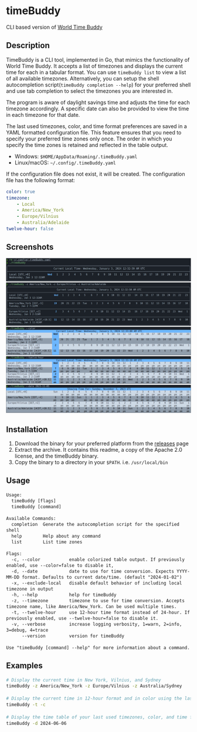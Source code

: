 # timeBuddy

CLI based version of [World Time Buddy](https://www.worldtimebuddy.com/)

## Description

TimeBuddy is a CLI tool, implemented in Go, that mimics the functionality of World Time Buddy. It accepts a list of timezones and displays the current time for each in a tabular format. You can use `timeBuddy list` to view a list of all available timezones. Alternatively, you can setup the shell autocompletion script(`timeBuddy completion --help`) for your preferred shell and use tab completion to select the timezones you are interested in.

The program is aware of daylight savings time and adjusts the time for each timezone accordingly. A specific date can also be provided to view the time in each timezone for that date.

The last used timezones, color, and time format preferences are saved in a YAML formatted configuration file. This feature ensures that you need to
specify your preferred time zones only once. The order in which you specify the time zones is retained and reflected in the table output.

- Windows: `$HOME/AppData/Roaming/.timeBuddy.yaml`
- Linux/macOS: `~/.config/.timeBuddy.yaml`

If the configuration file does not exist, it will be created. The configuration file has the following format:

```yaml
color: true
timezone:
    - Local
    - America/New_York
    - Europe/Vilnius
    - Australia/Adelaide
twelve-hour: false
```

## Screenshots

![timeBuddy No Color & No Config](screenshots/timeBuddy-no-color-no-config.png)
![timeBuddy No Color w/ Timezones](screenshots/timeBuddy-no-color-w-timezones.png)
![timeBuddy Color](screenshots/timeBuddy-color-w-timezones.png)
![timeBuddy Color w/ 12hr](screenshots/timeBuddy-color-w-timezones-12hr.png)
![timeBuddy Color w/ DST Date](screenshots/timeBuddy-color-w-date-dst.png)

## Installation

1. Download the binary for your preferred platform from the [releases](https://github.com/JakeTRogers/timeBuddy/releases) page
2. Extract the archive. It contains this readme, a copy of the Apache 2.0 license, and the timeBuddy binary.
3. Copy the binary to a directory in your `$PATH`. i.e. `/usr/local/bin`

## Usage

```text
Usage:
  timeBuddy [flags]
  timeBuddy [command]

Available Commands:
  completion  Generate the autocompletion script for the specified shell
  help        Help about any command
  list        List time zones

Flags:
  -c, --color           enable colorized table output. If previously enabled, use --color=false to disable it,
  -d, --date            date to use for time conversion. Expects YYYY-MM-DD format. Defaults to current date/time. (default "2024-01-02")
  -x, --exclude-local   disable default behavior of including local timezone in output
  -h, --help            help for timeBuddy
  -z, --timezone        timezone to use for time conversion. Accepts timezone name, like America/New_York. Can be used multiple times.
  -t, --twelve-hour     use 12-hour time format instead of 24-hour. If previously enabled, use --twelve-hour=false to disable it.
  -v, --verbose         increase logging verbosity, 1=warn, 2=info, 3=debug, 4=trace
      --version         version for timeBuddy

Use "timeBuddy [command] --help" for more information about a command.
```

## Examples

```bash
# Display the current time in New York, Vilnius, and Sydney
timeBuddy -z America/New_York -z Europe/Vilnius -z Australia/Sydney

# Display the current time in 12-hour format and in color using the last used timezones
timeBuddy -t -c

# Display the time table of your last used timezones, color, and time format for a specific date
timeBuddy -d 2024-06-06
```

